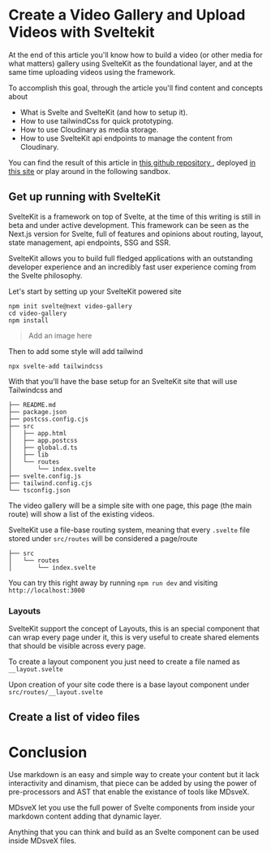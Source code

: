 # Create a Video Gallery and Upload Videos with Sveltekit

At the end of this article you'll know how to build a video (or other media for what matters) gallery using SvelteKit as the foundational layer, and at the same time uploading videos using the framework.

To accomplish this goal, through the article you'll find content and concepts about

- What is Svelte and SvelteKit (and how to setup it).
- How to use tailwindCss for quick prototyping.
- How to use Cloudinary as media storage.
- How to use SvelteKit api endpoints to manage the content from Cloudinary.

You can find the result of this article in [this github repository ](https://github.com/matiasfha/sveltekit-video-gallery-demo), deployed [in this site](https://sveltekit-demo-video-gallery.netlify.app/) or play around in the following sandbox.

## Get up running with SvelteKit

SvelteKit is a framework on top of Svelte, at the time of this writing is still in beta and under active development. This framework can be seen as the Next.js version for Svelte, full of features and opinions about routing, layout, state management, api endpoints, SSG and SSR.

SvelteKit allows you to build full fledged applications with an outstanding developer experience and an incredibly fast user experience coming from the Svelte philosophy.

Let's start by setting up your SvelteKit powered site

```other
npm init svelte@next video-gallery
cd video-gallery
npm install
```

> Add an image here

Then to add some style will add tailwind

```other
npx svelte-add tailwindcss
```

With that you'll have the base setup for an SvelteKit site that will use Tailwindcss and

```other
├── README.md
├── package.json
├── postcss.config.cjs
├── src
│   ├── app.html
│   ├── app.postcss
│   ├── global.d.ts
│   ├── lib
│   └── routes
│       └── index.svelte
├── svelte.config.js
├── tailwind.config.cjs
└── tsconfig.json
```

The video gallery will be a simple site with one page, this page (the main route) will show a list of the existing videos.

SvelteKit use a file-base routing system, meaning that every `.svelte` file stored under  `src/routes` will be considered a page/route

```other
├── src
│   └── routes
│       └── index.svelte
```

You can try this right away by running `npm run dev` and visiting  `http://localhost:3000`

### Layouts

SvelteKit support the concept of Layouts, this is an special component that can wrap every page under it, this is very useful to create shared elements that should be visible across every page.

To create a layout component you just need to create a file named as `__layout.svelte`

Upon creation of your site code there is a base layout component under `src/routes/__layout.svelte`

## Create a list of video files

# Conclusion

Use markdown is an easy and simple way to create your content but it lack interactivity and dinamism, that piece can be added by using the power of pre-processors and AST that enable the existance of tools like MDsveX.

MDsveX let you use the full power of Svelte components from inside your markdown content adding that dynamic layer.

Anything that you can think and build as an Svelte component can be used inside MDsveX files.

